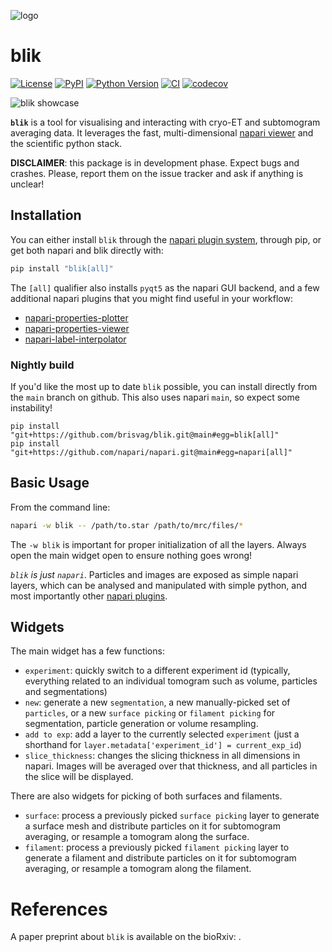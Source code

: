 ![logo](https://github.com/brisvag/blik/raw/main/docs/images/logo.png)

# blik

[![License](https://img.shields.io/pypi/l/blik.svg?color=green)](https://github.com/brisvag/blik/raw/main/LICENSE)
[![PyPI](https://img.shields.io/pypi/v/blik.svg?color=green)](https://pypi.org/project/blik)
[![Python Version](https://img.shields.io/pypi/pyversions/blik.svg?color=green)](https://python.org)
[![CI](https://github.com/brisvag/blik/actions/workflows/ci.yml/badge.svg)](https://github.com/brisvag/blik/actions/workflows/ci.yml)
[![codecov](https://codecov.io/gh/brisvag/blik/branch/main/graph/badge.svg)](https://codecov.io/gh/brisvag/blik)

![blik showcase](https://user-images.githubusercontent.com/23482191/161224963-ad746a06-c2e5-46fe-a13b-f356bc4ad72b.png)

**`blik`** is a tool for visualising and interacting with cryo-ET and subtomogram averaging data. It leverages the fast, multi-dimensional [napari viewer](https://napari.org) and the scientific python stack.

**DISCLAIMER**: this package is in development phase. Expect bugs and crashes. Please, report them on the issue tracker and ask if anything is unclear!

## Installation

You can either install `blik` through the [napari plugin system](https://napari.org/plugins/index.html), through pip, or get both napari and blik directly with:

```bash
pip install "blik[all]"
```

The `[all]` qualifier also installs `pyqt5` as the napari GUI backend, and a few additional napari plugins that you might find useful in your workflow:
- [napari-properties-plotter](https://github.com/brisvag/napari-properties-plotter)
- [napari-properties-viewer](https://github.com/kevinyamauchi/napari-properties-viewer)
- [napari-label-interpolator](https://github.com/brisvag/napari-label-interpolator)

### Nightly build

If you'd like the most up to date `blik` possible, you can install directly from the `main` branch on github. This also uses napari `main`, so expect some instability!

```
pip install "git+https://github.com/brisvag/blik.git@main#egg=blik[all]"
pip install "git+https://github.com/napari/napari.git@main#egg=napari[all]"
```

## Basic Usage

From the command line:
```bash
napari -w blik -- /path/to.star /path/to/mrc/files/*
```

The `-w blik` is important for proper initialization of all the layers. Always open the main widget open to ensure nothing goes wrong!

*`blik` is just `napari`*. Particles and images are exposed as simple napari layers, which can be analysed and manipulated with simple python, and most importantly other [napari plugins](https://napari-hub.org/).

## Widgets

The main widget has a few functions:

- `experiment`: quickly switch to a different experiment id (typically, everything related to an individual tomogram such as volume, particles and segmentations)
- `new`: generate a new `segmentation`, a new manually-picked set of `particles`, or a new `surface picking` or `filament picking` for segmentation, particle generation or volume resampling.
- `add to exp`: add a layer to the currently selected `experiment` (just a shorthand for `layer.metadata['experiment_id'] = current_exp_id`)
- `slice_thickness`: changes the slicing thickness in all dimensions in napari. Images will be averaged over that thickness, and all particles in the slice will be displayed.

There are also widgets for picking of both surfaces and filaments.

- `surface`: process a previously picked `surface picking` layer to generate a surface mesh and distribute particles on it for subtomogram averaging, or resample a tomogram along the surface.
- `filament`: process a previously picked `filament picking` layer to generate a filament and distribute particles on it for subtomogram averaging, or resample a tomogram along the filament.

# References

A paper preprint about `blik` is available on the bioRxiv: [](https://doi.org/10.1101/2023.12.05.570263).
